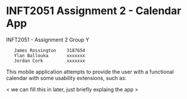 # INFT2051 Assignment 2 - Calendar App

INFT2051 - Assignment 2 
   Group Y
       
       James Rossington    3187654
       Ylan Ballouka       xxxxxxx
       Jordan Cork         xxxxxxx
   
   This mobile application attempts to provide the user with
   a functional calendar with some usability extensions,
   such as:
   
   < we can fill this in later, just briefly explaing the app >
